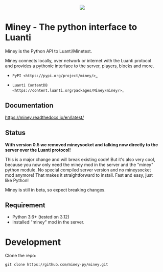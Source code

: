 <p align="center">
<img src="https://github.com/miney-py/miney/raw/master/docs/miney-logo.png">
</p>

# Miney - The python interface to Luanti

Miney is the Python API to Luanti/Minetest.

Miney connects locally, over network or internet with the Luanti protocol and provides a pythonic interface to the server, players, blocks and more.

* `PyPI <https://pypi.org/project/miney/>`_

* `Luanti ContentDB <https://content.luanti.org/packages/Miney/miney/>`_

## Documentation

https://miney.readthedocs.io/en/latest/

## Status

**With version 0.5 we removed mineysocket and talking now directly to the server over the Luanti protocol!**

This is a major change and will break existing code! But it's also very cool, because you now only need the miney mod 
in the server and the "miney" python module. No special compiled server version and no mineysocket mod anymore! 
That makes it straightforward to install. Fast and easy, just like Python!

Miney is still in beta, so expect breaking changes.

## Requirement

* Python 3.6+ (tested on 3.12)
* Installed "miney" mod in the server.

# Development

Clone the repo:
```
git clone https://github.com/miney-py/miney.git
```